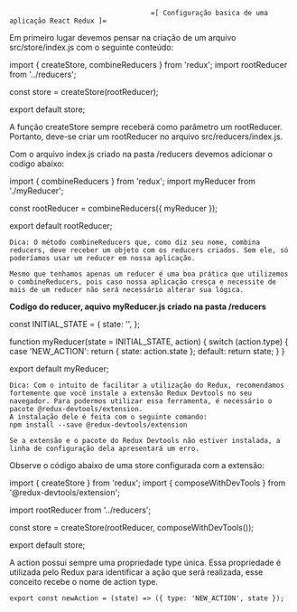                                        =[ Configuração basica de uma aplicação React Redux ]=

Em primeiro lugar devemos pensar na criação de um arquivo src/store/index.js com o seguinte conteúdo:

import { createStore, combineReducers } from 'redux';
import rootReducer from '../reducers';

const store = createStore(rootReducer);

export default store;

 A função createStore sempre receberá como parâmetro um rootReducer. Portanto, deve-se criar um rootReducer no arquivo src/reducers/index.js.

 Com o arquivo index.js criado na pasta /reducers devemos adicionar o codigo abaixo:

import { combineReducers } from 'redux';
import myReducer from './myReducer';

const rootReducer = combineReducers({ myReducer });

export default rootReducer;

    Dica: O método combineReducers que, como diz seu nome, combina reducers, deve receber um objeto com os reducers criados. Sem ele, só poderíamos usar um reducer em nossa aplicação.

    Mesmo que tenhamos apenas um reducer é uma boa prática que utilizemos o combineReducers, pois caso nossa aplicação cresça e necessite de mais de um reducer não será necessário alterar sua lógica.


 **Codigo do reducer, aquivo myReducer.js criado na pasta /reducers**

const INITIAL_STATE = {
  state: '',
};

function myReducer(state = INITIAL_STATE, action) {
  switch (action.type) {
    case 'NEW_ACTION':
      return { state: action.state };
    default:
      return state;
  }
}

export default myReducer;

    Dica: Com o intuito de facilitar a utilização do Redux, recomendamos fortemente que você instale a extensão Redux Devtools no seu navegador. Para podermos utilizar essa ferramenta, é necessário o pacote @redux-devtools/extension. 
    A instalação dele é feita com o seguinte comando: 
    npm install --save @redux-devtools/extension

    Se a extensão e o pacote do Redux Devtools não estiver instalada, a linha de configuração dela apresentará um erro.

Observe o código abaixo de uma store configurada com a extensão:

import { createStore } from 'redux';
import { composeWithDevTools } from '@redux-devtools/extension';

import rootReducer from '../reducers';

const store = createStore(rootReducer, composeWithDevTools());

export default store;

A action possui sempre uma propriedade type única. Essa propriedade é utilizada pelo Redux para identificar a ação que será realizada, esse conceito recebe o nome de action type.

    export const newAction = (state) => ({ type: 'NEW_ACTION', state });
